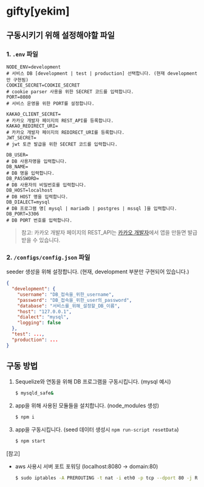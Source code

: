# gifty[yekim]

## 구동시키기 위해 설정해야할 파일

### 1. `.env` 파일

```
NODE_ENV=development
# 서비스 DB [development | test | production] 선택합니다. (현재 development만 구현됨)
COOKIE_SECRET=COOKIE_SECRET
# cookie parser 사용을 위한 SECRET 코드를 입력합니다.
PORT=8080
# 서비스 운영을 위한 PORT를 설정합니다.

KAKAO_CLIENT_SECRET=
# 카카오 개발자 페이지의 REST_API를 등록합니다.
KAKAO_REDIRECT_URI=
# 카카오 개발자 페이지의 REDIRECT_URI를 등록합니다.
JWT_SECRET=
# jwt 토큰 발급을 위한 SECRET 코드를 입력합니다.

DB_USER=
# DB 사용자명을 입력합니다.
DB_NAME=
# DB 명을 입력합니다.
DB_PASSWORD=
# DB 사용자의 비밀번호를 입력합니다.
DB_HOST=localhost
# DB HOST 명을 입력합니다.
DB_DIALECT=mysql
# DB 프로그램 명[ mysql | mariadb | postgres | mssql ]을 입력합니다.
DB_PORT=3306
# DB PORT 번호를 입력합니다.
```
> 참고: 카카오 개발자 페이지의 REST_API는 [카카오 개발자](https://developers.kakao.com/)에서 앱을 만들면 발급받을 수 있습니다.



### 2. `/configs/config.json` 파일
seeder 생성을 위해 설정합니다. (현재, development 부분만 구현되어 있습니다.)

``` json
{
  "development": {
    "username": "DB_접속을_위한_username",
    "password": "DB_접속을_위한_user의_password",
    "database": "서비스를_위해_설정할_DB_이름",
    "host": "127.0.0.1",
    "dialect": "mysql",
    "logging": false
  },
  "test": ...,
  "production": ...
}
```

## 구동 방법
1. Sequelize와 연동을 위해 DB 프로그램을 구동시킵니다. (mysql 예시) 
    ``` bash
    $ mysqld_safe&
    ```
2. app을 위해 사용된 모듈들을 설치합니다. (node_modules 생성)
    ``` bash
    $ npm i
    ```
3. app을 구동시킵니다. (seed 데이터 생성시 `npm run-script resetData`)
    ``` bash
    $ npm start
    ```
[참고]
- aws 사용시 서버 포트 포워딩 (localhost:8080 -> domain:80)
  ``` bash
  $ sudo iptables -A PREROUTING -t nat -i eth0 -p tcp --dport 80 -j REDIRECT --to-port 8080
  ```
